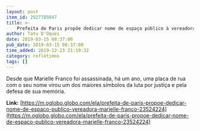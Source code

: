 ```yaml
---
layout: post
item_id: 2527785947
title: >-
    Prefeita de Paris propõe dedicar nome de espaço público à vereadora Marielle Franco
author: Tatu D'Oquei
date: 2019-03-15 08:37:00
pub_date: 2019-03-15 08:37:00
time_added: 2019-12-23 21:19:32
category: refletimos
tags: []
---
```


Desde que Marielle Franco foi assassinada, há um ano, uma placa de rua com o seu nome virou um dos maiores símbolos da luta por justiça e pela defesa de sua memória.

**Link:** [https://m.oglobo.globo.com/ela/prefeita-de-paris-propoe-dedicar-nome-de-espaco-publico-vereadora-marielle-franco-23524224](https://m.oglobo.globo.com/ela/prefeita-de-paris-propoe-dedicar-nome-de-espaco-publico-vereadora-marielle-franco-23524224)

